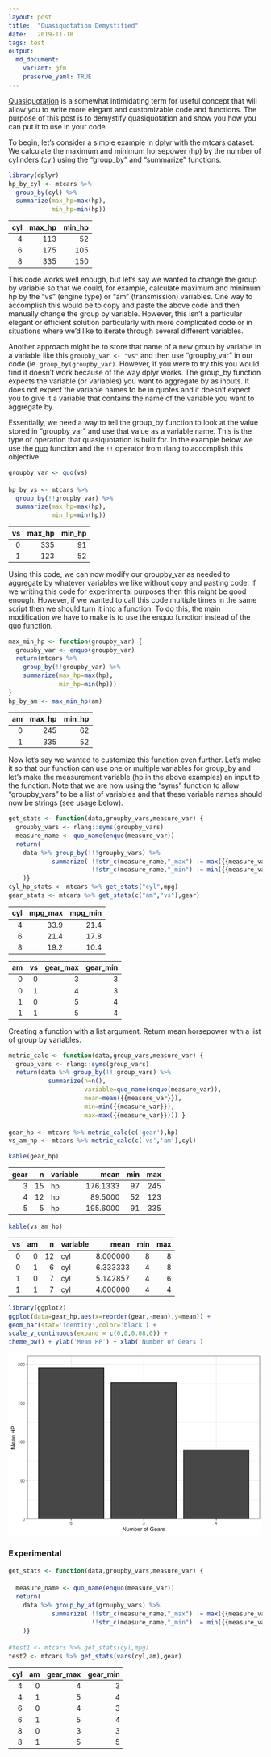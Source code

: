```yaml
---
layout: post
title:  "Quasiquotation Demystified"
date:   2019-11-18
tags: test
output: 
  md_document:
    variant: gfm
    preserve_yaml: TRUE
---
```


[Quasiquotation](https://rlang.r-lib.org/reference/quasiquotation.html)
is a somewhat intimidating term for useful concept that will allow you
to write more elegant and customizable code and functions. The purpose
of this post is to demystify quasiquotation and show you how you can put
it to use in your code.

To begin, let’s consider a simple example in dplyr with the mtcars
dataset. We calculate the maximum and minimum horsepower (hp) by the
number of cylinders (cyl) using the “group\_by” and “summarize”
functions.

``` r
library(dplyr)
hp_by_cyl <- mtcars %>% 
  group_by(cyl) %>%
  summarize(max_hp=max(hp),
            min_hp=min(hp))
```

| cyl | max\_hp | min\_hp |
| --: | ------: | ------: |
|   4 |     113 |      52 |
|   6 |     175 |     105 |
|   8 |     335 |     150 |

This code works well enough, but let’s say we wanted to change the group
by variable so that we could, for example, calculate maximum and minimum
hp by the “vs” (engine type) or “am” (transmission) variables. One way
to accomplish this would be to copy and paste the above code and then
manually change the group by variable. However, this isn’t a particular
elegant or efficient solution particularly with more complicated code or
in situations where we’d like to iterate through several different
variables.

Another approach might be to store that name of a new group by variable
in a variable like this `groupby_var <- "vs"` and then use
“groupby\_var” in our code (ie. `group_by(groupby_var)`. However, if
you were to try this you would find it doesn’t work because of the way
dplyr works. The group\_by function expects the variable (or variables)
you want to aggregate by as inputs. It does not expect the variable
names to be in quotes and it doesn’t expect you to give it a variable
that contains the name of the variable you want to aggregate by.

Essentially, we need a way to tell the group\_by function to look at the
value stored in “groupby\_var” and use that value as a variable name.
This is the type of operation that quasiquotation is built for. In the
example below we use the
[quo](https://rlang.r-lib.org/reference/quotation.html) function and the
`!!` operator from rlang to accomplish this objective.

``` r
groupby_var <- quo(vs)

hp_by_vs <- mtcars %>% 
  group_by(!!groupby_var) %>%
  summarize(max_hp=max(hp),
            min_hp=min(hp))
```

| vs | max\_hp | min\_hp |
| -: | ------: | ------: |
|  0 |     335 |      91 |
|  1 |     123 |      52 |

Using this code, we can now modify our groupby\_var as needed to
aggregate by whatever variables we like without copy and pasting code.
If we writing this code for experimental purposes then this might be
good enough. However, if we wanted to call this code multiple times in
the same script then we should turn it into a function. To do this, the
main modification we have to make is to use the enquo function instead
of the quo function.

``` r
max_min_hp <- function(groupby_var) {
  groupby_var <- enquo(groupby_var)
  return(mtcars %>% 
    group_by(!!groupby_var) %>%
    summarize(max_hp=max(hp),
              min_hp=min(hp)))
}
hp_by_am <- max_min_hp(am)
```

| am | max\_hp | min\_hp |
| -: | ------: | ------: |
|  0 |     245 |      62 |
|  1 |     335 |      52 |

Now let’s say we wanted to customize this function even further. Let’s
make it so that our function can use one or multiple variables for
group\_by and let’s make the measurement variable (hp in the above
examples) an input to the function. Note that we are now using the
“syms” function to allow “groupby\_vars” to be a list of variables
and that these variable names should now be strings (see usage below).

``` r
get_stats <- function(data,groupby_vars,measure_var) {
  groupby_vars <- rlang::syms(groupby_vars)
  measure_name <- quo_name(enquo(measure_var))
  return( 
    data %>% group_by(!!!groupby_vars) %>%
            summarize( !!str_c(measure_name,"_max") := max({{measure_var}}),
                       !!str_c(measure_name,"_min") := min({{measure_var}})) 
    )}
cyl_hp_stats <- mtcars %>% get_stats("cyl",mpg)
gear_stats <- mtcars %>% get_stats(c("am","vs"),gear)
```

| cyl | mpg\_max | mpg\_min |
| --: | -------: | -------: |
|   4 |     33.9 |     21.4 |
|   6 |     21.4 |     17.8 |
|   8 |     19.2 |     10.4 |

| am | vs | gear\_max | gear\_min |
| -: | -: | --------: | --------: |
|  0 |  0 |         3 |         3 |
|  0 |  1 |         4 |         3 |
|  1 |  0 |         5 |         4 |
|  1 |  1 |         5 |         4 |

Creating a function with a list argument. Return mean horsepower with a
list of group by variables.

``` r
metric_calc <- function(data,group_vars,measure_var) {
  group_vars <- rlang::syms(group_vars)
  return(data %>% group_by(!!!group_vars) %>%
           summarize(n=n(),
                     variable=quo_name(enquo(measure_var)),
                     mean=mean({{measure_var}}),
                     min=min({{measure_var}}),
                     max=max({{measure_var}}))) }
 
gear_hp <- mtcars %>% metric_calc(c('gear'),hp) 
vs_am_hp <- mtcars %>% metric_calc(c('vs','am'),cyl) 
```

``` r
kable(gear_hp)
```

| gear |  n | variable |     mean | min | max |
| ---: | -: | :------- | -------: | --: | --: |
|    3 | 15 | hp       | 176.1333 |  97 | 245 |
|    4 | 12 | hp       |  89.5000 |  52 | 123 |
|    5 |  5 | hp       | 195.6000 |  91 | 335 |

``` r
kable(vs_am_hp)
```

| vs | am |  n | variable |     mean | min | max |
| -: | -: | -: | :------- | -------: | --: | --: |
|  0 |  0 | 12 | cyl      | 8.000000 |   8 |   8 |
|  0 |  1 |  6 | cyl      | 6.333333 |   4 |   8 |
|  1 |  0 |  7 | cyl      | 5.142857 |   4 |   6 |
|  1 |  1 |  7 | cyl      | 4.000000 |   4 |   4 |

``` r
library(ggplot2)
ggplot(data=gear_hp,aes(x=reorder(gear,-mean),y=mean)) + 
geom_bar(stat='identity',color='black') +
scale_y_continuous(expand = c(0,0,0.08,0)) + 
theme_bw() + ylab('Mean HP') + xlab('Number of Gears')
```

![](/rmd_images/2019-11-20-quasiquotation-demo/unnamed-chunk-11-1.png)<!-- -->

### Experimental

``` r
get_stats <- function(data,groupby_vars,measure_var) {
  
  measure_name <- quo_name(enquo(measure_var))
  return( 
    data %>% group_by_at(groupby_vars) %>%
            summarize( !!str_c(measure_name,"_max") := max({{measure_var}}),
                       !!str_c(measure_name,"_min") := min({{measure_var}})) 
    )}

#test1 <- mtcars %>% get_stats(cyl,mpg)
test2 <- mtcars %>% get_stats(vars(cyl,am),gear)
```

| cyl | am | gear\_max | gear\_min |
| --: | -: | --------: | --------: |
|   4 |  0 |         4 |         3 |
|   4 |  1 |         5 |         4 |
|   6 |  0 |         4 |         3 |
|   6 |  1 |         5 |         4 |
|   8 |  0 |         3 |         3 |
|   8 |  1 |         5 |         5 |
